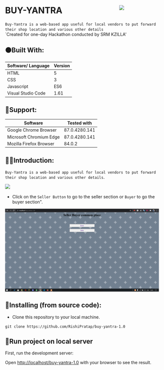 # BUY-YANTRA <img src=https://w7.pngwing.com/pngs/621/196/png-transparent-e-commerce-logo-logo-e-commerce-electronic-business-ecommerce-angle-text-service.png width=130 align='right'>

`Buy-Yantra is a web-based app useful for local vendors to put forward their shop location and various other details`
<br>
`Created for one-day Hackathon conducted by SRM KZILLA'
## 🟠Built With:
| Software/ Language | Version |
|----------|---------|
| HTML | 5 |
| CSS | 3 |
| Javascript | ES6 |
| Visual Studio Code | 1.61 |
## 🔴Support:
| Software | Tested with |
|----------|-------------|
| Google Chrome Browser | 87.0.4280.141 |
| Microsoft Chromium Edge | 87.0.4280.141 |
| Mozilla Firefox Browser | 84.0.2 |

## 🔶🔶Introduction:
`Buy-Yantra is a web-based app useful for local vendors to put forward their shop location and various other details`.

![](https://github.com/RishiPratap/file-sharing-app/blob/main/public/capture%20(1).jpeg)

* Click on the `Seller Button` to go to the seller section or `Buyer` to go the buyer section".

![](https://github.com/RishiPratap/buy-yantra-1.0/blob/main/demo.png)

## 🌈Installing (from source code):

* Clone this repository to your local machine.
```
git clone https://github.com/RishiPratap/buy-yantra-1.0
```
## 📢Run project on local server

First, run the development server:

Open [http://localhost/buy-yantra-1.0](http://localhost/buy-yantra-1.0) with your browser to see the result.

